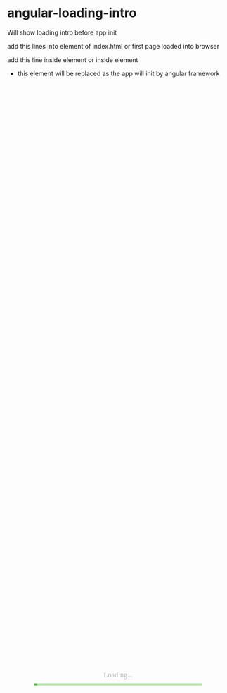 # angular-loading-intro
Will show loading intro before app init 


add this lines into <head> element of index.html or first page loaded into browser

<style>.center{position:absolute;top:40%;left:30%;width:40%}.center div:first-child{font-family:Verdana,serif;font-size:16px;color:#b2b2b2;display:block;margin:0 auto;text-align:center;padding-bottom:10px}.bar{width:100%;height:5px;background-color:#b4dfaa;display:block;position:relative;overflow:hidden}.bar div{position:absolute;left:0;top:0;bottom:0;height:5px;background-color:#59b947}.line1{animation:progress-linear-scale 2s infinite,progress-linear 2s infinite;width:250px}.line2{animation:progress-linear-scale 4s infinite,progress-linear2 4s infinite;width:250px}@keyframes progress-linear-scale{0%{transform:scaleX(.3);animation-timing-function:linear}36.6%{transform:scaleX(.6);animation-timing-function:cubic-bezier(.3,.5,.7,1)}69.15%{transform:scaleX(.8);animation-timing-function:cubic-bezier(.3,.5,.7,1)}100%{transform:scaleX(1)}}@keyframes progress-linear{0%{left:-50%;animation-timing-function:linear}100%{left:150%;animation-timing-function:linear}}@keyframes progress-linear2{0%{left:-100%;animation-timing-function:linear}100%{left:150%;animation-timing-function:linear}}</style>


add this line inside <app> element 
or inside <ion-app> element 
* this element will be replaced as the app will init by angular framework


<div images="['img/login-bg-image.jpg']">
      <div class="center"><div>Loading...</div><div class="bar"><div class="line1"></div><div class="line2"></div></div></div>
    </div>
    
